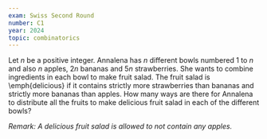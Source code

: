 ```yaml
---
exam: Swiss Second Round
number: C1
year: 2024
topic: combinatorics
---
```


Let $n$ be a positive integer. Annalena has $n$ different bowls numbered $1$ to $n$ and also $n$ apples, $2n$ bananas and $5n$ strawberries. She wants to combine ingredients in each bowl to make fruit salad. The fruit salad is \emph{delicious} if it contains  strictly more strawberries than bananas and strictly more bananas than apples. How many ways are there for Annalena to distribute all the fruits to make delicious fruit salad in each of the different bowls?

*Remark: A delicious fruit salad is allowed to not contain any apples.*